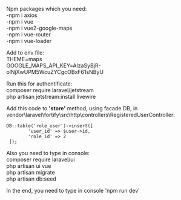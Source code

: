 Npm packages which you need:
   <br/> -npm i axios
    <br/>-npm i vue
    <br/>-npm i vue2-google-maps
    <br/>-npm i vue-router
   <br/> -npm i vue-loader

Add to env file:
    <br/>THEME=maps
   <br/> GOOGLE_MAPS_API_KEY=AIzaSyBjR-olNjXwUPM5WcuZYCgcOBxF61sNByU
   
Run this for authentificate:
   <br/> composer require laravel/jetstream
   <br/> php artisan jetstream:install livewire
    
Add this code to <b>'store'</b> method, using facade DB, in vendor\laravel\fortify\src\http\controllers\RegisteredUserController:

    DB::table('role_user')->insert([
            'user_id' => $user->id,
            'role_id' => 2
     ]);
     
Also you need to type in console:
    <br/>composer require laravel/ui
    <br/>php artisan ui vue
    <br/>php artisan migrate
    <br/>php artisan db:seed
    

    
In the end, you need to type in console 'npm run dev'
